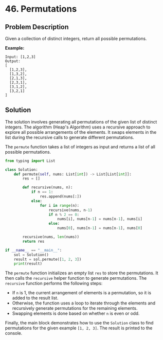 # 46. Permutations

## Problem Description

Given a collection of distinct integers, return all possible permutations.

**Example:**

```plaintext
Input: [1,2,3]
Output:
[
  [1,2,3],
  [1,3,2],
  [2,1,3],
  [2,3,1],
  [3,1,2],
  [3,2,1]
]
```

## Solution

The solution involves generating all permutations of the given list of distinct integers. The algorithm (Heap's Algorithm) uses a recursive approach to explore all possible arrangements of the elements. It swaps elements in the list during the recursive calls to generate different permutations.

The `permute` function takes a list of integers as input and returns a list of all possible permutations.

```python
from typing import List

class Solution:
    def permute(self, nums: List[int]) -> List[List[int]]:
        res = []

        def recursive(nums, n):
            if n == 1:
                res.append(nums[:])
            else:
                for i in range(n):
                    recursive(nums, n-1)
                    if n % 2 == 0:
                        nums[i], nums[n-1] = nums[n-1], nums[i]
                    else:
                        nums[0], nums[n-1] = nums[n-1], nums[0]

        recursive(nums, len(nums))
        return res

if __name__ == "__main__":
    sol = Solution()
    result = sol.permute([1, 2, 3])
    print(result)
```

The `permute` function initializes an empty list `res` to store the permutations. It then calls the `recursive` helper function to generate permutations. The `recursive` function performs the following steps:

- If `n` is 1, the current arrangement of elements is a permutation, so it is added to the result list.
- Otherwise, the function uses a loop to iterate through the elements and recursively generate permutations for the remaining elements.
- Swapping elements is done based on whether `n` is even or odd.

Finally, the main block demonstrates how to use the `Solution` class to find permutations for the given example `[1, 2, 3]`. The result is printed to the console.